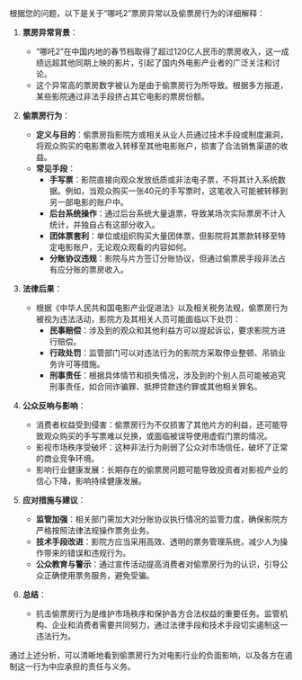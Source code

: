 根据您的问题，以下是关于“哪吒2”票房异常以及偷票房行为的详细解释：

1. **票房异常背景**：
   - “哪吒2”在中国内地的春节档取得了超过120亿人民币的票房收入，这一成绩远超其他同期上映的影片，引起了国内外电影产业者的广泛关注和讨论。
   - 这个异常高的票房数字被认为是由于偷票房行为所导致。根据多方报道，某些影院通过非法手段挤占其它电影的票房份额。

2. **偷票房行为**：
   - **定义与目的**：偷票房指影院方或相关从业人员通过技术手段或制度漏洞，将观众购买的电影票收入转移至其他电影账户，损害了合法销售渠道的收益。
   - **常见手段**：
     - **手写票**：影院直接向观众发放纸质或非法电子票，不将其计入系统数据。例如，当观众购买一张40元的手写票时，这笔收入可能被转移到另一部电影的账户中。
     - **后台系统操作**：通过后台系统大量退票，导致某场次实际票房不计入统计，并独自占有这部分收入。
     - **团体票套利**：单位或组织购买大量团体票，但影院将其票款转移至特定电影账户，无论观众观看的内容如何。
     - **分账协议违规**：影院与片方签订分账协议，但通过偷票房手段非法占有应分账的票房收入。

3. **法律后果**：
   - 根据《中华人民共和国电影产业促进法》以及相关税务法规，偷票房行为被视为违法活动，影院方及其相关人员可能面临以下处罚：
     - **民事赔偿**：涉及到的观众和其他利益方可以提起诉讼，要求影院方进行赔偿。
     - **行政处罚**：监管部门可以对违法行为的影院方采取停业整顿、吊销业务许可等措施。
     - **刑事责任**：根据具体情节和损失情况，涉及到的个别人员可能被追究刑事责任，如合同诈骗罪、抵押贷款违约罪或其他相关罪名。

4. **公众反响与影响**：
   - 消费者权益受到侵害：偷票房行为不仅损害了其他片方的利益，还可能导致观众购买的手写票难以兑换，或面临被误导使用虚假门票的情况。
   - 影视市场秩序受破坏：这种非法行为削弱了公众对市场信任，破坏了正常的商业竞争环境。
   - 影响行业健康发展：长期存在的偷票房问题可能导致投资者对影视产业的信心下降，影响持续健康发展。

5. **应对措施与建议**：
   - **监管加强**：相关部门需加大对分账协议执行情况的监管力度，确保影院方严格按照法律法规操作票务业务。
   - **技术手段改进**：影院方应当采用高效、透明的票务管理系统，减少人为操作带来的错误和违规行为。
   - **公众教育与警示**：通过宣传活动提高消费者对偷票房行为的认识，引导公众正确使用票务服务，避免受骗。

6. **总结**：
   - 抗击偷票房行为是维护市场秩序和保护各方合法权益的重要任务。监管机构、企业和消费者需要共同努力，通过法律手段和技术手段切实遏制这一违法行为。

通过上述分析，可以清晰地看到偷票房行为对电影行业的负面影响，以及各方在遏制这一行为中应承担的责任与义务。